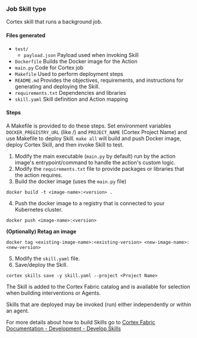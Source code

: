 ### Job Skill type

Cortex skill that runs a background job.

#### Files generated
* `test/`
    * `payload.json` Payload used when invoking Skill
* `Dockerfile` Builds the Docker image for the Action
* `main.py` Code for Cortex job
* `Makefile` Used to perform deployment steps
* `README.md` Provides the objectives, requirements, and instructions for generating and deploying the Skill.
* `requirements.txt` Dependencies and libraries
* `skill.yaml` Skill definition and Action mapping

#### Steps

A Makefile is provided to do these steps. Set environment variables `DOCKER_PREGISTRY_URL` (like <docker-registry-url>/<namespace-org>) and `PROJECT_NAME` (Cortex Project Name) and use Makefile to deploy Skill.
`make all` will build and push Docker image, deploy Cortex Skill, and then invoke Skill to test.

1. Modify the main executable (`main.py` by default) run by the action image's entrypoint/command to handle the action's custom logic.
2. Modify the `requirements.txt` file to provide packages or libraries that the action requires.
3. Build the docker image (uses the `main.py` file)
  ```
  docker build -t <image-name>:<version> .
  ```
4. Push the docker image to a registry that is connected to your Kubernetes cluster.
  ```
  docker push <image-name>:<version>
  ```

**(Optionally) Retag an image**
  ```
  docker tag <existing-image-name>:<existing-version> <new-image-name>:<new-version>
  ```
5. Modify the `skill.yaml` file.
6. Save/deploy the Skill.
  ```
  cortex skills save -y skill.yaml --project <Project Name>
  ```

The Skill is added to the Cortex Fabric catalog and is available for selection when building interventions or Agents.

Skills that are deployed may be invoked (run) either independently or within an agent.

For more details about how to build Skills go to [Cortex Fabric Documentation - Development - Develop Skills](https://cognitivescale.github.io/cortex-fabric/docs/build-skills/define-skills)
